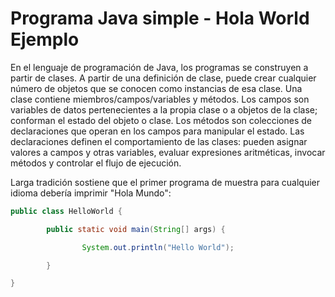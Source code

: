 # Programa Java simple - Hola World Ejemplo

En el lenguaje de programación de Java, los programas se construyen a partir de clases. A partir de una definición de clase, puede crear cualquier número de objetos que se conocen como instancias de esa clase. Una clase contiene miembros/campos/variables y métodos. Los campos son variables de datos pertenecientes a la propia clase o a objetos de la clase; conforman el estado del objeto o clase. Los métodos son colecciones de declaraciones que operan en los campos para manipular el estado. Las declaraciones definen el comportamiento de las clases: pueden asignar valores a campos y otras variables, evaluar expresiones aritméticas, invocar métodos y controlar el flujo de ejecución.

Larga tradición sostiene que el primer programa de muestra para cualquier idioma debería imprimir "Hola Mundo":



```java
public class HelloWorld {

        public static void main(String[] args) {

                System.out.println("Hello World");

        }

}

```

